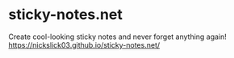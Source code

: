 # sticky-notes.net
Create cool-looking sticky notes and never forget anything again!
https://nickslick03.github.io/sticky-notes.net/
